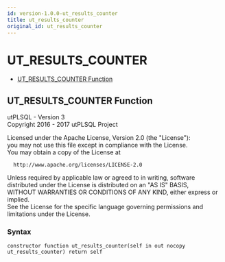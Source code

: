 ```yaml
---
id: version-1.0.0-ut_results_counter
title: ut_results_counter
original_id: ut_results_counter
---
```


# UT_RESULTS_COUNTER






- [UT_RESULTS_COUNTER Function](#ut_results_counter)












 
## UT_RESULTS_COUNTER Function<a name="ut_results_counter"></a>


<p>
<p>utPLSQL - Version 3<br />  Copyright 2016 - 2017 utPLSQL Project</p><p>  Licensed under the Apache License, Version 2.0 (the &quot;License&quot;):<br />  you may not use this file except in compliance with the License.<br />  You may obtain a copy of the License at</p><pre><code>  http://www.apache.org/licenses/LICENSE-2.0</code></pre><p>  Unless required by applicable law or agreed to in writing, software<br />  distributed under the License is distributed on an &quot;AS IS&quot; BASIS,<br />  WITHOUT WARRANTIES OR CONDITIONS OF ANY KIND, either express or implied.<br />  See the License for the specific language governing permissions and<br />  limitations under the License.</p>
</p>

### Syntax
```plsql
constructor function ut_results_counter(self in out nocopy ut_results_counter) return self
```

 





 
